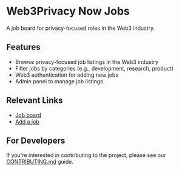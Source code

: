 # Web3Privacy Now Jobs

A job board for privacy-focused roles in the Web3 industry.

## Features

-   Browse privacy-focused job listings in the Web3 industry
-   Filter jobs by categories (e.g., development, research, product)
-   Web3 authentication for adding new jobs
-   Admin panel to manage job listings

## Relevant Links

-   [Job board](https://jobs.web3privacy.info)
-   [Add a job](https://jobs.web3privacy.info/add)

## For Developers

If you're interested in contributing to the project, please see our [CONTRIBUTING.md](CONTRIBUTING.md) guide.
